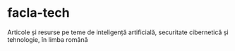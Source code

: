 # facla-tech
Articole și resurse pe teme de inteligență artificială, securitate cibernetică și tehnologie, în limba română
